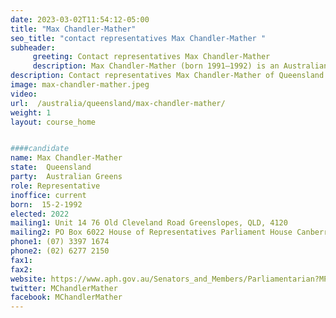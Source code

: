 ```yaml
---
date: 2023-03-02T11:54:12-05:00
title: "Max Chandler-Mather"
seo_title: "contact representatives Max Chandler-Mather "
subheader:
     greeting: Contact representatives Max Chandler-Mather
     description: Max Chandler-Mather (born 1991–1992) is an Australian politician and trade unionist. He is the Greens member for the Division of Griffith following the 2022 Australian federal election, having defeated the incumbent Labor Party member Terri Butler.
description: Contact representatives Max Chandler-Mather of Queensland. Contact information for Max Chandler-Mather includes email address, phone number, and mailing address.
image: max-chandler-mather.jpeg
video:
url:  /australia/queensland/max-chandler-mather/
weight: 1
layout: course_home


####candidate
name: Max Chandler-Mather
state:	Queensland
party:	Australian Greens
role: Representative
inoffice: current
born:  15-2-1992
elected: 2022
mailing1: Unit 14 76 Old Cleveland Road Greenslopes, QLD, 4120
mailing2: PO Box 6022 House of Representatives Parliament House Canberra ACT 2600
phone1:	(07) 3397 1674
phone2: (02) 6277 2150
fax1:
fax2:
website: https://www.aph.gov.au/Senators_and_Members/Parliamentarian?MPID=300121
twitter: MChandlerMather
facebook: MChandlerMather
---
```

